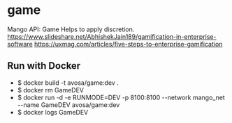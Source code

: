 # game
Mango API: Game
Helps to apply discretion.
https://www.slideshare.net/AbhishekJain189/gamification-in-enterprise-software
https://uxmag.com/articles/five-steps-to-enterprise-gamification

## Run with Docker
* $ docker build -t avosa/game:dev .
* $ docker rm GameDEV
* $ docker run -d -e RUNMODE=DEV -p 8100:8100 --network mango_net --name GameDEV avosa/game:dev
* $ docker logs GameDEV